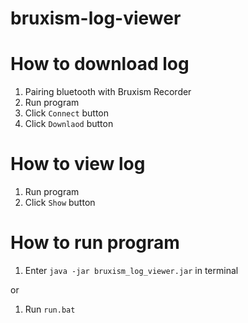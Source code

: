 # bruxism-log-viewer

# How to download log
1. Pairing bluetooth with Bruxism Recorder
2. Run program
3. Click `Connect` button
4. Click `Downlaod` button

# How to view log
1. Run program
2. Click `Show` button

# How to run program
1. Enter `java -jar bruxism_log_viewer.jar` in terminal
 
or

1. Run `run.bat`
